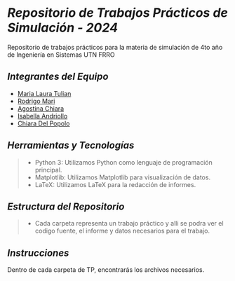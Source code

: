 # ***Repositorio de Trabajos Prácticos de Simulación - 2024***
Repositorio de trabajos prácticos para la materia de simulación de 4to año de Ingeniería en Sistemas UTN FRRO

## *Integrantes del Equipo*
- [Maria Laura Tulian](https://github.com/lauratulian)
- [Rodrigo Mari](https://github.com/RodrigoMari)
- [Agostina Chiara](https://github.com/AgostinaChiara)
- [Isabella Andriollo](https://github.com/isabellaand)
- [Chiara Del Popolo](https://github.com/chiaradelpo03)

## *Herramientas y Tecnologías*
> + Python 3: Utilizamos Python como lenguaje de programación principal.
> + Matplotlib: Utilizamos Matplotlib para visualización de datos.
> + LaTeX: Utilizamos LaTeX para la redacción de informes.

## *Estructura del Repositorio*
> + Cada carpeta representa un trabajo práctico y alli se podra ver el codigo fuente, el informe y datos necesarios para el trabajo.

## *Instrucciones*
Dentro de cada carpeta de TP, encontrarás los archivos necesarios.
